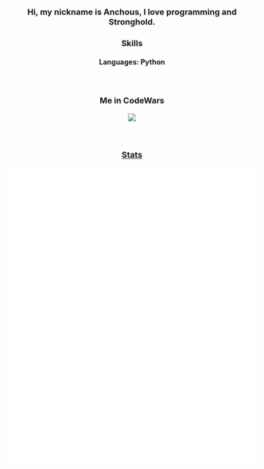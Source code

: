 
<h3 align="center">Hi, my nickname is Anchous, I love programming and Stronghold.</h3>

<h3 align="center">Skills</h3>

<h4 align="center">Languages: Python</h4>
<br>

<h3 align="center">Me in CodeWars</h3>
<p align="center">
  <a href="https://www.codewars.com/users/Anchous" target="_blank">
  <img src="https://www.codewars.com/users/Anchous/badges/large">
</p>
<br>

<h3 align="center">Stats</h3>
<p align="center">
  <img src="https://raw.githubusercontent.com/Programmer-Anchous/github-stats-transparent/output/generated/overview.svg">
  <img src="https://raw.githubusercontent.com/Programmer-Anchous/github-stats-transparent/output/generated/languages.svg">
</p>
